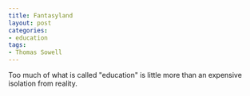 ```yaml
---
title: Fantasyland
layout: post
categories:
- education
tags:
- Thomas Sowell
---
```


Too much of what is called "education" is little more than an expensive isolation from reality.
